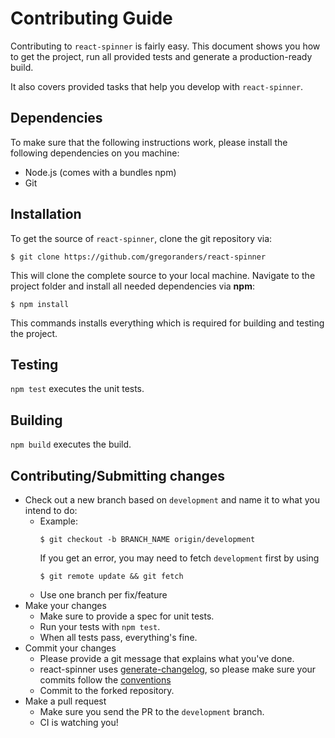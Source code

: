# Contributing Guide

Contributing to `react-spinner` is fairly easy. This document shows you how to
get the project, run all provided tests and generate a production-ready build.

It also covers provided tasks that help you develop with `react-spinner`.

## Dependencies

To make sure that the following instructions work, please install the following dependencies
on you machine:

- Node.js (comes with a bundles npm)
- Git

## Installation

To get the source of `react-spinner`, clone the git repository via:

```
$ git clone https://github.com/gregoranders/react-spinner
```

This will clone the complete source to your local machine. Navigate to the project folder
and install all needed dependencies via **npm**:

```
$ npm install
```

This commands installs everything which is required for building and testing the project.

## Testing

`npm test` executes the unit tests.

## Building

`npm build` executes the build.

## Contributing/Submitting changes

- Check out a new branch based on <code>development</code> and name it to what you intend to do:
  - Example:
    ```
    $ git checkout -b BRANCH_NAME origin/development
    ```
    If you get an error, you may need to fetch <code>development</code> first by using
    ```
    $ git remote update && git fetch
    ```
  - Use one branch per fix/feature
- Make your changes
  - Make sure to provide a spec for unit tests.
  - Run your tests with <code>npm test</code>.
  - When all tests pass, everything's fine.
- Commit your changes
  - Please provide a git message that explains what you've done.
  - react-spinner uses [generate-changelog](https://www.npmjs.com/package/generate-changelog), so please make sure your commits follow the [conventions](https://docs.google.com/document/d/1QrDFcIiPjSLDn3EL15IJygNPiHORgU1_OOAqWjiDU5Y/edit)
  - Commit to the forked repository.
- Make a pull request
  - Make sure you send the PR to the <code>development</code> branch.
  - CI is watching you!
